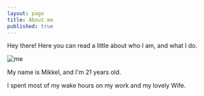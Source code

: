 ```yaml
---
layout: page
title: About me
published: true
---
```


<p class="message">
	Hey there! Here you can read a little about who I am, and what I do.
</p>

![me](/http://mikkel.stopregn.dk/games/me.jpg)

My name is Mikkel, and I'm 21 years old.

I spent most of my wake hours on my work and my lovely Wife.